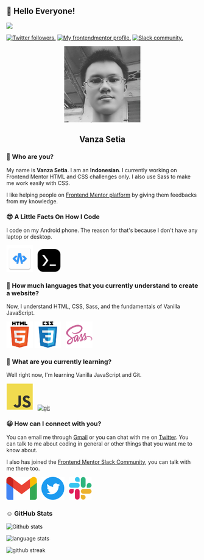 ## 👋 Hello Everyone!

<img align="left" src="https://komarev.com/ghpvc/?username=vanzasetia&label=Profile%20views&color=0e75b6&style=flat">
<br>
<p align="left"> 
  <a href="https://twitter.com/vanzasetia" target="_blank"><img src="https://img.shields.io/twitter/follow/vanzasetia?logo=twitter&style=for-the-badge" alt="Twitter followers." /></a> 
  <a href="https://www.frontendmentor.io/profile/vanzasetia" target="_blank"><img src="https://img.shields.io/badge/Frontend Mentor-Vanza Setia-informational?style=for-the-badge&logo=frontendmentor" alt="My frontendmentor profile." /></a> 
  <a href="https://frontendmentor.slack.com/" target="_blank"><img src="https://img.shields.io/badge/Slack-Vanza Setia-yellow?style=for-the-badge&logo=slack" alt="Slack community." /></a> 
</p>

<p align="center">
  <img src="./images/vanzasetia.jpg" style="width: 200px;">
  <h2 align="center">Vanza Setia</h2>
</p>

### 🤔 Who are you?
My name is **Vanza Setia**. I am an **Indonesian**. I currently working on Frontend Mentor HTML and CSS challenges only. I also use Sass to make me work easily with CSS.

I like helping people on [Frontend Mentor platform]() by giving them feedbacks from my knowledge.

### 😎 A Little Facts On How I Code
I code on my Android phone. The reason for that's because I don't have any laptop or desktop.

<p>
  <a href="https://acode.foxdebug.com/" target="_blank"><img src="./images/Acode.png" width="auto" height="70" alt="I use Acode as my text editor."></a> &nbsp;
  <a href="https://termux.com/" target="_blank"><img src="./images/termux.png" width="auto" height="60" alt="I use Termux as my terminal or command line."></a>
</p>

### 🤔 How much languages that you currently understand to create a website?
Now, I understand HTML, CSS, Sass, and the fundamentals of Vanilla JavaScript.

<p align="left">
  <a href="https://www.w3.org/html/" target="_blank"><img src="https://raw.githubusercontent.com/devicons/devicon/master/icons/html5/html5-original-wordmark.svg" alt="html5" width="auto" height="70"/></a>
  <a href="https://www.w3schools.com/css/" target="_blank"> <img src="https://raw.githubusercontent.com/devicons/devicon/master/icons/css3/css3-original-wordmark.svg" alt="css3" width="auto" height="70"/></a> &nbsp;
  <a href="https://sass-lang.com" target="_blank"> <img src="https://raw.githubusercontent.com/devicons/devicon/master/icons/sass/sass-original.svg" alt="sass" width="auto" height="70"/></a>
</p>

### 🤔 What are you currently learning?
Well right now, I'm learning Vanilla JavaScript and Git.

<p align="left">
  <a href="https://developer.mozilla.org/en-US/docs/Web/JavaScript" target="_blank"> <img src="https://raw.githubusercontent.com/devicons/devicon/master/icons/javascript/javascript-original.svg" alt="javascript" width="auto" height="70"/></a> &nbsp;
  <a href="https://git-scm.com/" target="_blank"> <img src="https://www.vectorlogo.zone/logos/git-scm/git-scm-icon.svg" alt="git" width="auto" height="70"/></a>
</p>

### 😀 How can I connect with you?
You can email me through <a href="mailto: venusbumi2@gmail.com">Gmail</a> or you can chat with me on [Twitter](https://twitter.com/vanzasetia). You can talk to me about coding in general or other things that you want me to know about.

I also has joined the [Frontend Mentor Slack Community](https://frontendmentor.slack.com), you can talk with me there too.

<p align="left">
  <a href="mailto:venusbumi2@gmail.com" target="_blank"><img src="./images/gmail.png" alt="You can contact me through email." width="auto" height="60px"></a> &nbsp;
  <a href="https://twitter.com/vanzasetia" target="_blank"><img src="./images/twitter.png" alt="You can also contact me on Twitter." height="60px"></a> &nbsp;
  <a href="https://www.frontendmentor.io/profile/vanzasetia" target="_blank"><img src="./images/slack.png" alt="You can also chat with me on Slack." height="60px"></a>
</p>



### ☺️ GitHub Stats
![Github stats](https://github-readme-stats.vercel.app/api?username=vanzasetia&show_icons=true&locale=en)

![language stats](https://github-readme-stats.vercel.app/api/top-langs?username=vanzasetia&show_icons=true&locale=en&layout=compact)

![github streak](https://github-readme-streak-stats.herokuapp.com/?user=vanzasetia&)
